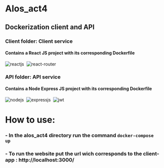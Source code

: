 # Alos_act4
## Dockerization client and API
### Client folder: Client service
#### Contains a React JS project with its corresponding **Dockerfile**
![reactjs](https://img.shields.io/badge/React-20232A?style=for-the-badge&logo=react&logoColor=61DAFB)&nbsp;
![react-router](https://img.shields.io/badge/React_Router-CA4245?style=for-the-badge&logo=react-router&logoColor=white)&nbsp;

### API folder: API service
#### Contains a Node Express JS project with its corresponding **Dockerfile**
![nodejs](https://img.shields.io/badge/Node.js-43853D?style=for-the-badge&logo=node.js&logoColor=white)&nbsp;
![expressjs](https://img.shields.io/badge/Express.js-000000?style=for-the-badge&logo=express&logoColor=white)&nbsp;
![jwt](	https://img.shields.io/badge/JWT-000000?style=for-the-badge&logo=JSON%20web%20tokens&logoColor=white)&nbsp;

# How to use:
### - In the alos_act4 directory **run the command** `docker-compose up`
### - To run the website put the url wich corresponds to the client-app : **http://localhost:3000/**
